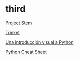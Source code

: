 # third

[Project Stem](https://projectstem.org/)

[Trinket](https://trinket.io/)

[Una introducción visual a Python](https://hourofpython.com/una-introduccion-visual-a-python/index.html)

[Python Cheat Sheet](https://websitesetup.org/wp-content/uploads/2021/04/Python-cheat-sheet-April-2021.pdf)
